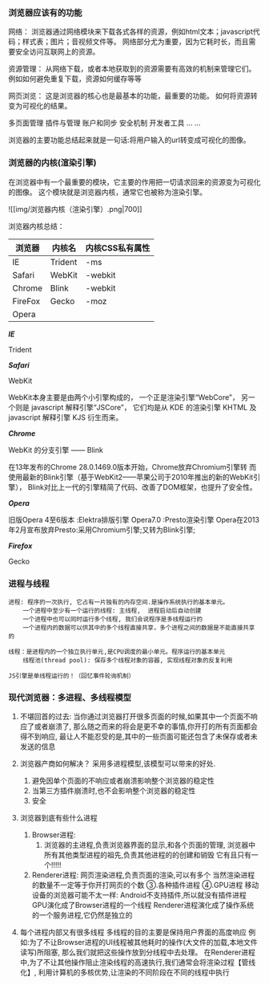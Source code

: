 ### 浏览器应该有的功能
网络：
浏览器通过网络模块来下载各式各样的资源，例如html文本；javascript代码；样式表；图片；音视频文件等。
网络部分尤为重要，因为它耗时长，而且需要安全访问互联网上的资源。

资源管理：
从网络下载，或者本地获取到的资源需要有高效的机制来管理它们。
例如如何避免重复下载，资源如何缓存等等

网页浏览：
这是浏览器的核心也是最基本的功能，最重要的功能。
如何将资源转变为可视化的结果。

多页面管理
插件与管理
账户和同步
安全机制
开发者工具
...
...

浏览器的主要功能总结起来就是一句话:将用户输入的url转变成可视化的图像。

### 浏览器的内核(渲染引擎)	
在浏览器中有一个最重要的模块，它主要的作用把一切请求回来的资源变为可视化的图像。
这个模块就是浏览器内核，通常它也被称为渲染引擎。

![[img/浏览器内核（渲染引擎）.png|700]]

浏览器内核总结：

| 浏览器  | 内核名  | 内核CSS私有属性 |
| ------- | ------- | --------------- |
| IE      | Trident | -ms             |
| Safari  | WebKit  | -webkit         |
| Chrome  | Blink   | -webkit         |
| FireFox | Gecko   | -moz            |
| Opera        |         |                 |

***IE***

Trident

***Safari***

WebKit

WebKit本身主要是由两个小引擎构成的，
	一个正是渲染引擎“WebCore”，
	另一个则是 javascript 解释引擎“JSCore”，
	它们均是从 KDE 的渲染引擎 KHTML 及 javascript 解释引擎 KJS 衍生而来。
	
***Chrome***

WebKit 的分支引擎 —— Blink
 
在13年发布的Chrome 28.0.1469.0版本开始，Chrome放弃Chromium引擎转
而使用最新的Blink引擎（基于WebKit2——苹果公司于2010年推出的新的WebKit引擎），
Blink对比上一代的引擎精简了代码、改善了DOM框架，也提升了安全性。
 
***Opera***

旧版Opera 4至6版本 :Elektra排版引擎
Opera7.0	:Presto渲染引擎
Opera在2013年2月宣布放弃Presto:采用Chromium引擎;又转为Blink引擎;
			
***Firefox***

Gecko

### 进程与线程
	进程: 程序的一次执行, 它占有一片独有的内存空间.是操作系统执行的基本单元。
		一个进程中至少有一个运行的线程: 主线程,  进程启动后自动创建
		一个进程中也可以同时运行多个线程, 我们会说程序是多线程运行的
		一个进程内的数据可以供其中的多个线程直接共享，多个进程之间的数据是不能直接共享的

	线程：是进程内的一个独立执行单元,是CPU调度的最小单元。程序运行的基本单元
		线程池(thread pool): 保存多个线程对象的容器, 实现线程对象的反复利用

	JS引擎是单线程运行的！（回忆事件轮询机制）
	
### 现代浏览器：多进程、多线程模型
1. 不堪回首的过去:
	当你通过浏览器打开很多页面的时候,如果其中一个页面不响应了或者崩溃了,
	那么随之而来的将会是更不幸的事情,你开打的所有页面都会得不到响应,
	最让人不能忍受的是,其中的一些页面可能还包含了未保存或者未发送的信息
	
2. 浏览器产商如何解决？
	采用多进程模型,该模型可以带来的好处.
	1. 避免因单个页面的不响应或者崩溃影响整个浏览器的稳定性
	2. 当第三方插件崩溃时,也不会影响整个浏览器的稳定性
	3. 安全
		
3. 浏览器到底有些什么进程
	1. Browser进程:
		1. 浏览器的主进程,负责浏览器界面的显示,和各个页面的管理,
		浏览器中所有其他类型进程的祖先,负责其他进程的的创建和销毁
		它有且只有一个!!!!!
	1. Renderer进程:
		网页渲染进程,负责页面的渲染,可以有多个
		当然渲染进程的数量不一定等于你开打网页的个数
	③.各种插件进程
	④.GPU进程	
	移动设备的浏览器可能不太一样:
		Android不支持插件,所以就没有插件进程
		GPU演化成了Browser进程的一个线程
		Renderer进程演化成了操作系统的一个服务进程,它仍然是独立的

1. 每个进程内部又有很多线程
	多线程的目的主要是保持用户界面的高度响应
	例如:为了不让Browser进程的UI线程被其他耗时的操作(大文件的加载,本地文件读写)所阻塞,
		那么我们就把这些操作放到分线程中去处理。
	在Renderer进程中,为了不让其他操作阻止渲染线程的高速执行,我们通常会将渲染过程【管线化】,
	利用计算机的多核优势,让渲染的不同阶段在不同的线程中执行
			
	
